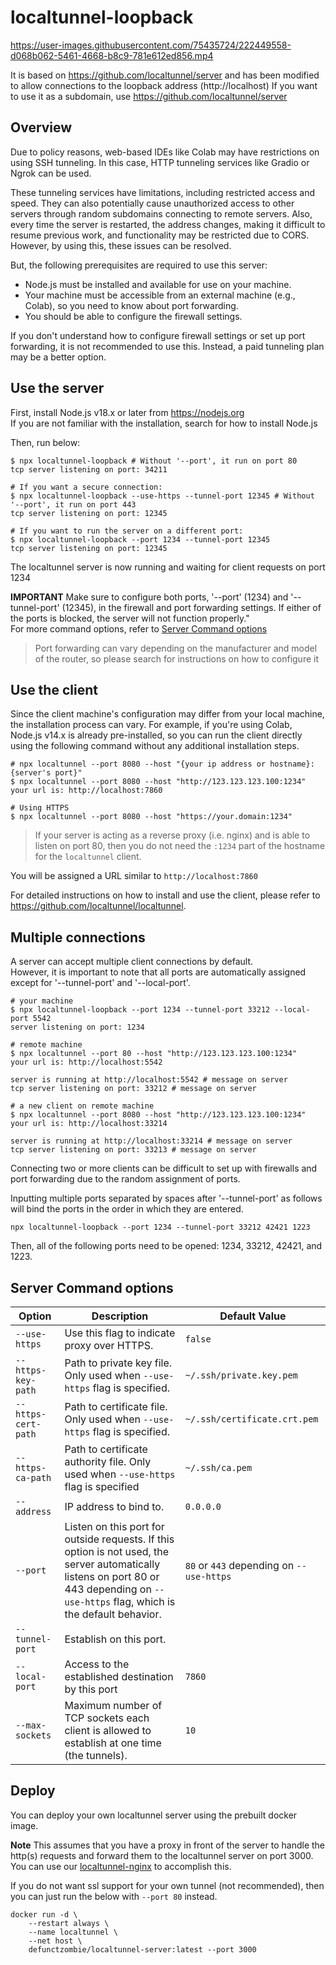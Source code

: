 # localtunnel-loopback
https://user-images.githubusercontent.com/75435724/222449558-d068b062-5461-4668-b8c9-781e612ed856.mp4

It is based on https://github.com/localtunnel/server and has been modified to allow connections to the loopback address (http://localhost)
If you want to use it as a subdomain, use https://github.com/localtunnel/server

## Overview

Due to policy reasons, web-based IDEs like Colab may have restrictions on using SSH tunneling. In this case, HTTP tunneling services like Gradio or Ngrok can be used.

These tunneling services have limitations, including restricted access and speed. They can also potentially cause unauthorized access to other servers through random subdomains connecting to remote servers. Also, every time the server is restarted, the address changes, making it difficult to resume previous work, and functionality may be restricted due to CORS. However, by using this, these issues can be resolved.

But, the following prerequisites are required to use this server:

* Node.js must be installed and available for use on your machine.
* Your machine must be accessible from an external machine (e.g., Colab), so you need to know about port forwarding.
* You should be able to configure the firewall settings.

If you don't understand how to configure firewall settings or set up port forwarding, it is not recommended to use this. Instead, a paid tunneling plan may be a better option.

## Use the server

First, install Node.js v18.x or later from https://nodejs.org  
If you are not familiar with the installation, search for how to install Node.js

Then, run below:

```shell
$ npx localtunnel-loopback # Without '--port', it run on port 80
tcp server listening on port: 34211

# If you want a secure connection:
$ npx localtunnel-loopback --use-https --tunnel-port 12345 # Without '--port', it run on port 443
tcp server listening on port: 12345

# If you want to run the server on a different port:
$ npx localtunnel-loopback --port 1234 --tunnel-port 12345
tcp server listening on port: 12345
```
The localtunnel server is now running and waiting for client requests on port 1234

**IMPORTANT** Make sure to configure both ports, '--port' (1234) and '--tunnel-port' (12345), in the firewall and port forwarding settings. If either of the ports is blocked, the server will not function properly."  
For more command options, refer to [Server Command options](#server-command-options)

> Port forwarding can vary depending on the manufacturer and model of the router, so please search for instructions on how to configure it

## Use the client

Since the client machine's configuration may differ from your local machine, the installation process can vary. For example, if you're using Colab, Node.js v14.x is already pre-installed, so you can run the client directly using the following command without any additional installation steps.

```shell
# npx localtunnel --port 8080 --host "{your ip address or hostname}:{server's port}"
$ npx localtunnel --port 8080 --host "http://123.123.123.100:1234"
your url is: http://localhost:7860

# Using HTTPS
$ npx localtunnel --port 8080 --host "https://your.domain:1234"
```
> If your server is acting as a reverse proxy (i.e. nginx) and is able to listen on port 80, then you do not need the `:1234` part of the hostname for the `localtunnel` client.

You will be assigned a URL similar to `http://localhost:7860`

For detailed instructions on how to install and use the client, please refer to https://github.com/localtunnel/localtunnel.

## Multiple connections
A server can accept multiple client connections by default.  
However, it is important to note that all ports are automatically assigned except for '--tunnel-port' and '--local-port'.

```shell
# your machine
$ npx localtunnel-loopback --port 1234 --tunnel-port 33212 --local-port 5542 
server listening on port: 1234

# remote machine
$ npx localtunnel --port 80 --host "http://123.123.123.100:1234"
your url is: http://localhost:5542

server is running at http://localhost:5542 # message on server 
tcp server listening on port: 33212 # message on server 

# a new client on remote machine
$ npx localtunnel --port 8080 --host "http://123.123.123.100:1234"
your url is: http://localhost:33214

server is running at http://localhost:33214 # message on server 
tcp server listening on port: 33213 # message on server 
```

Connecting two or more clients can be difficult to set up with firewalls and port forwarding due to the random assignment of ports.  

Inputting multiple ports separated by spaces after '--tunnel-port' as follows will bind the ports in the order in which they are entered.

```shell
npx localtunnel-loopback --port 1234 --tunnel-port 33212 42421 1223
```

Then, all of the following ports need to be opened: 1234, 33212, 42421, and 1223.


## Server Command options

| Option             | Description                                                                                                                                                                     | Default Value                            |
|--------------------|---------------------------------------------------------------------------------------------------------------------------------------------------------------------------------|------------------------------------------|
| `--use-https`      | Use this flag to indicate proxy over HTTPS.                                                                                                                                     | `false`                                  |
| `--https-key-path` | Path to private key file. Only used when `--use-https` flag is specified.                                                                                               | `~/.ssh/private.key.pem`                 |
| `--https-cert-path`| Path to certificate file. Only used when `--use-https` flag is specified.                                                                                               | `~/.ssh/certificate.crt.pem`             |
| `--https-ca-path`| Path to certificate authority file. Only used when `--use-https` flag is specified                                                                                               | `~/.ssh/ca.pem`             |
| `--address`        | IP address to bind to.                                                                                                                                                          | `0.0.0.0`                                |
| `--port`           | Listen on this port for outside requests. If this option is not used, the server automatically listens on port 80 or 443 depending on `--use-https` flag, which is the default behavior. | `80` or `443` depending on `--use-https` |
| `--tunnel-port`    | Establish on this port.                                                                                                                                                         |                                          |
| `--local-port`     | Access to the established destination by this port                                                                                                                                  | `7860`                                   |
| `--max-sockets`    | Maximum number of TCP sockets each client is allowed to establish at one time (the tunnels).                                                                                    | `10`                                     |

## Deploy

You can deploy your own localtunnel server using the prebuilt docker image.

**Note** This assumes that you have a proxy in front of the server to handle the http(s) requests and forward them to the localtunnel server on port 3000. You can use our [localtunnel-nginx](https://github.com/localtunnel/nginx) to accomplish this.

If you do not want ssl support for your own tunnel (not recommended), then you can just run the below with `--port 80` instead.

```
docker run -d \
    --restart always \
    --name localtunnel \
    --net host \
    defunctzombie/localtunnel-server:latest --port 3000
```
